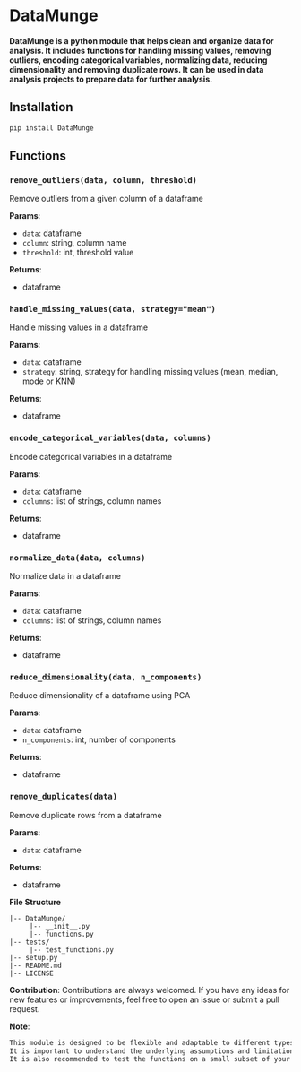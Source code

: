 
# DataMunge

#### DataMunge is a python module that helps clean and organize data for analysis. It includes functions for handling missing values, removing outliers, encoding categorical variables, normalizing data, reducing dimensionality and removing duplicate rows. It can be used in data analysis projects to prepare data for further analysis.

## Installation
```bash
pip install DataMunge
```
## Functions

### `remove_outliers(data, column, threshold)`

Remove outliers from a given column of a dataframe

**Params**:

-   `data`: dataframe
-   `column`: string, column name
-   `threshold`: int, threshold value

**Returns**:

-   dataframe

### `handle_missing_values(data, strategy="mean")`

Handle missing values in a dataframe

**Params**:

-   `data`: dataframe
-   `strategy`: string, strategy for handling missing values (mean, median, mode or KNN)

**Returns**:

-   dataframe

### `encode_categorical_variables(data, columns)`

Encode categorical variables in a dataframe

**Params**:

-   `data`: dataframe
-   `columns`: list of strings, column names

**Returns**:

-   dataframe

### `normalize_data(data, columns)`

Normalize data in a dataframe

**Params**:

-   `data`: dataframe
-   `columns`: list of strings, column names

**Returns**:

-   dataframe

### `reduce_dimensionality(data, n_components)`

Reduce dimensionality of a dataframe using PCA

**Params**:

-   `data`: dataframe
-   `n_components`: int, number of components

**Returns**:

-   dataframe

### `remove_duplicates(data)`

Remove duplicate rows from a dataframe

**Params**:

-   `data`: dataframe

**Returns**:

-   dataframe


**File Structure**

```
|-- DataMunge/
	 |-- __init__.py
	 |-- functions.py
|-- tests/
	 |-- test_functions.py 
|-- setup.py 
|-- README.md 
|-- LICENSE
```

**Contribution**: Contributions are always welcomed. If you have any ideas for new features or improvements, feel free to open an issue or submit a pull request.

**Note**: 
 ```txt
 This module is designed to be flexible and adaptable to different types of data and use cases.
 It is important to understand the underlying assumptions and limitations of each function and how they apply to your specific data before using them. 
 It is also recommended to test the functions on a small subset of your data before applying them to the entire dataset.
```
